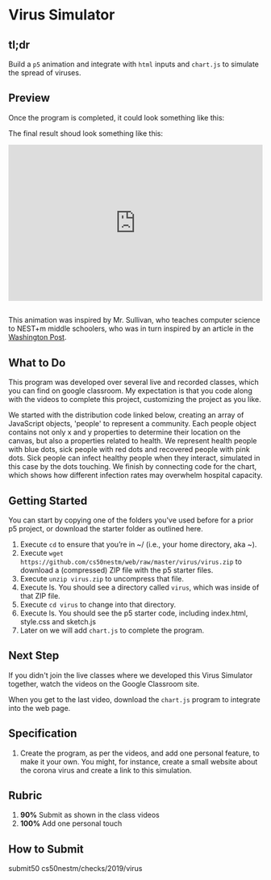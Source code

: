 # Virus Simulator

## tl;dr

Build a `p5` animation and integrate with `html` inputs and `chart.js` to simulate the spread of viruses.

## Preview

Once the program is completed, it could look something like this:

<style type="text/css">
.iframe_container {
	position: relative;
	padding-bottom: 56.25%; 
	padding-top: 25px;
	height: 0;
	margin-bottom: 30px;
}

.iframe_container iframe {
	position: absolute;
	top: 0;
	left: 0;
	width: 100%;
	height: 100%;
}
</style>

The final result shoud look something like this:

<div class="iframe_container">
<iframe src="https://www.youtube.com/embed/_Q0ZAhvEg3E" frameborder="0" allow="accelerometer; autoplay; encrypted-media; gyroscope; picture-in-picture" allowfullscreen></iframe>
</div>

This animation was inspired by Mr. Sullivan, who teaches computer science to NEST+m middle schoolers, who was in turn inspired by an article in the [Washington Post](https://www.washingtonpost.com/graphics/2020/world/corona-simulator/).

## What to Do

This program was developed over several live and recorded classes, which you can find on google classroom. My expectation is that you code along with the videos to complete this project, customizing the project as you like.

We started with the distribution code linked below, creating an array of JavaScript objects, 'people' to represent a community. Each people object contains not only x and y properties to determine their location on the canvas, but also a properties related to health. We represent health people with blue dots, sick people with red dots and recovered people with pink dots. Sick people can infect healthy people when they interact, simulated in this case by the dots touching. We finish by connecting code for the chart, which shows how different infection rates may overwhelm hospital capacity.

## Getting Started

You can start by copying one of the folders you've used before for a prior p5 project, or download the starter folder as outlined here.

1. Execute `cd` to ensure that you’re in ~/ (i.e., your home directory, aka ~).
2. Execute `wget https://github.com/cs50nestm/web/raw/master/virus/virus.zip` to download a (compressed) ZIP file with the p5 starter files.
1. Execute `unzip virus.zip` to uncompress that file.
1. Execute ls. You should see a directory called `virus`, which was inside of that ZIP file.
1. Execute `cd virus` to change into that directory.
1. Execute ls. You should see the p5 starter code, including index.html, style.css and sketch.js
1. Later on we will add `chart.js` to complete the program.

## Next Step

If you didn't join the live classes where we developed this Virus Simulator together, watch the videos on the Google Classroom site.

When you get to the last video, download the `chart.js` program to integrate into the web page.

## Specification

1. Create the program, as per the videos, and add one personal feature, to make it your own. You might, for instance, create a small website about the corona virus and create a link to this simulation.

## Rubric

1. **90%** Submit as shown in the class videos
1. **100%** Add one personal touch 

## How to Submit

submit50 cs50nestm/checks/2019/virus


